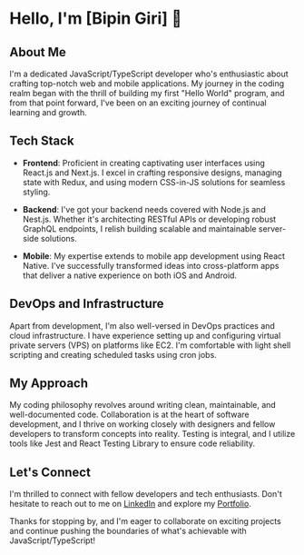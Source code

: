 # Hello, I'm [Bipin Giri] 👋

## About Me

I'm a dedicated JavaScript/TypeScript developer who's enthusiastic about crafting top-notch web and mobile applications. My journey in the coding realm began with the thrill of building my first "Hello World" program, and from that point forward, I've been on an exciting journey of continual learning and growth.

## Tech Stack

- **Frontend**: Proficient in creating captivating user interfaces using React.js and Next.js. I excel in crafting responsive designs, managing state with Redux, and using modern CSS-in-JS solutions for seamless styling.

- **Backend**: I've got your backend needs covered with Node.js and Nest.js. Whether it's architecting RESTful APIs or developing robust GraphQL endpoints, I relish building scalable and maintainable server-side solutions.

- **Mobile**: My expertise extends to mobile app development using React Native. I've successfully transformed ideas into cross-platform apps that deliver a native experience on both iOS and Android.

## DevOps and Infrastructure

Apart from development, I'm also well-versed in DevOps practices and cloud infrastructure. I have experience setting up and configuring virtual private servers (VPS) on platforms like EC2. I'm comfortable with light shell scripting and creating scheduled tasks using cron jobs.

## My Approach

My coding philosophy revolves around writing clean, maintainable, and well-documented code. Collaboration is at the heart of software development, and I thrive on working closely with designers and fellow developers to transform concepts into reality. Testing is integral, and I utilize tools like Jest and React Testing Library to ensure code reliability.

## Let's Connect

I'm thrilled to connect with fellow developers and tech enthusiasts. Don't hesitate to reach out to me on [LinkedIn](https://www.linkedin.com/in/bipin-giri-8005b2267/) and explore my [Portfolio](https://bipingiri77.com.np/).

Thanks for stopping by, and I'm eager to collaborate on exciting projects and continue pushing the boundaries of what's achievable with JavaScript/TypeScript!
